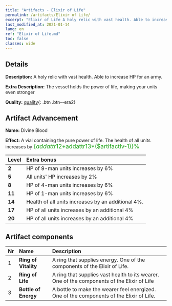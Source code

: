 ```yaml
---
title: "Artifacts - Elixir of Life"
permalink: /artifacts/Elixir of Life/
excerpt: "Elixir of Life A holy relic with vast health. Able to increase HP for an army."
last_modified_at: 2021-01-14
lang: en
ref: "Elixir of Life.md"
toc: false
classes: wide
---
```

## Details

 **Description:** A holy relic with vast health. Able to increase HP for an army.

 **Extra Description:** The vessel holds the power of life, making your units even stronger

 **Quality:** [quality](##artifact-advancement){: .btn .btn--era2}

## Artifact Advancement

 **Name:** Divine Blood

 **Effect:** A vial containing the pure power of life. The health of all units increases by <span style="color: #1ca216;font-size:18px">{$addattr12+$addattr13*($artifactlv-1)}%</span>

  |  Level  |    Extra bonus  | 
  |:--------|:----------------| 
  | **2** | HP of 9-man units increases by 6% | 
  | **5** | All units' HP increases by 2% | 
  | **8** | HP of 4-man units increases by 6% | 
  | **11** | HP of 1-man units increases by 6% | 
  | **14** | Health of all units increases by an additional 4%. | 
  | **17** | HP of all units increases by an additional 4% | 
  | **20** | HP of all units increases by an additional 4% | 


## Artifact components

  |  Nr  |    Name  |  Description | 
  |:-----|:---------|:-------------| 
  | 1 | **Ring of Vitality** | A ring that supplies energy. One of the components of the Elixir of Life. | 
  | 2 | **Ring of Life** | A ring that supplies vast health to its wearer. One of the components of the Elixir of Life | 
  | 3 | **Bottle of Energy** | A bottle to make the wearer feel energized. One of the components of the Elixir of Life. | 
